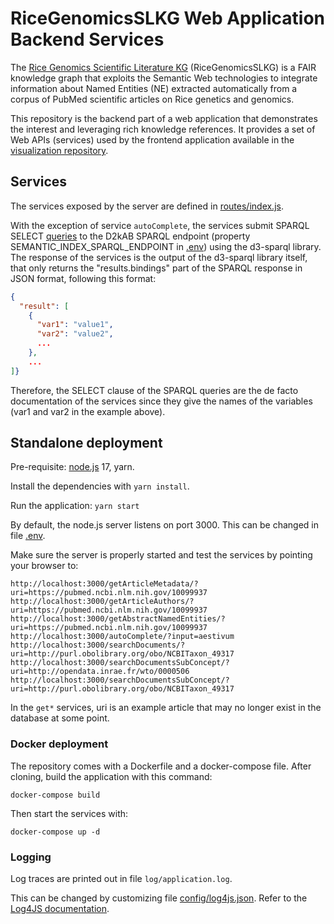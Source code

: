 # RiceGenomicsSLKG Web Application Backend Services

The [Rice Genomics Scientific Literature KG](https://github.com/ANR-DIG-AI/RiceGenomicsSLKG) (RiceGenomicsSLKG) is a FAIR knowledge graph that exploits
the Semantic Web technologies to integrate information about Named Entities (NE) extracted automatically from a corpus of
PubMed scientific articles on Rice genetics and genomics.

This repository is the backend part of a web application that demonstrates the interest and leveraging rich knowledge references.
It provides a set of Web APIs (services) used by the frontend application available in the [visualization repository](https://github.com/ANR-DIG-AI/ricegenomicsslkg-web-visualization).

## Services

The services exposed by the server are defined in [routes/index.js](routes/index.js).

With the exception of service `autoComplete`, the services submit SPARQL SELECT [queries](queries) to the D2kAB SPARQL endpoint (property SEMANTIC_INDEX_SPARQL_ENDPOINT in [.env](.env))
using the d3-sparql library.
The response of the services is the output of the d3-sparql library itself, that only returns the "results.bindings" part
of the SPARQL response in JSON format, following this format:

```json
{
  "result": [
    {
      "var1": "value1",
      "var2": "value2",
      ...
    },
    ...
]}
```

Therefore, the SELECT clause of the SPARQL queries are the de facto documentation of the services
since they give the names of the variables (var1 and var2 in the example above).

## Standalone deployment

Pre-requisite: [node.js](https://nodejs.org/) 17, yarn.

Install the dependencies with `yarn install`.

Run the application: `yarn start`

By default, the node.js server listens on port 3000. This can be changed in file [.env](.env).

Make sure the server is properly started and test the services by pointing your browser to:

```
http://localhost:3000/getArticleMetadata/?uri=https://pubmed.ncbi.nlm.nih.gov/10099937
http://localhost:3000/getArticleAuthors/?uri=https://pubmed.ncbi.nlm.nih.gov/10099937
http://localhost:3000/getAbstractNamedEntities/?uri=https://pubmed.ncbi.nlm.nih.gov/10099937
http://localhost:3000/autoComplete/?input=aestivum
http://localhost:3000/searchDocuments/?uri=http://purl.obolibrary.org/obo/NCBITaxon_49317
http://localhost:3000/searchDocumentsSubConcept/?uri=http://opendata.inrae.fr/wto/0000506
http://localhost:3000/searchDocumentsSubConcept/?uri=http://purl.obolibrary.org/obo/NCBITaxon_49317
```

In the `get*` services, uri is an example article that may no longer exist in the database at some point.

### Docker deployment

The repository comes with a Dockerfile and a docker-compose file.
After cloning, build the application with this command:

```
docker-compose build
```

Then start the services with:

```
docker-compose up -d
```

### Logging

Log traces are printed out in file `log/application.log`.

This can be changed by customizing file [config/log4js.json](config/log4js.json).
Refer to the [Log4JS documentation](https://stritti.github.io/log4js/).
